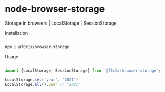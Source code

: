 # node-browser-storage

Storage in browsers | LocalStorage | SessionStorage

Installation

```bash

npm i @f0c1s/browser-storage

```

Usage

```typescript

import {LocalStorage, SessionStorage} from '@f0c1s/browser-storage';

LocalStorage.set('year', "2021")
LocalStorage.all().year // "2021"

```
